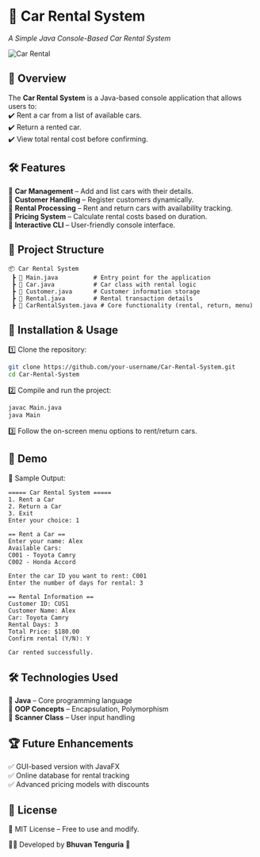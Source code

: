 # 🚗 Car Rental System  
_A Simple Java Console-Based Car Rental System_  

![Car Rental](https://media.giphy.com/media/3o7abldj0b3rxrZUxW/giphy.gif)  

## 📌 Overview  
The **Car Rental System** is a Java-based console application that allows users to:  
✔️ Rent a car from a list of available cars.  
✔️ Return a rented car.  
✔️ View total rental cost before confirming.  

## 🛠️ Features  
🔹 **Car Management** – Add and list cars with their details.  
🔹 **Customer Handling** – Register customers dynamically.  
🔹 **Rental Processing** – Rent and return cars with availability tracking.  
🔹 **Pricing System** – Calculate rental costs based on duration.  
🔹 **Interactive CLI** – User-friendly console interface.  

## 📂 Project Structure  
```
📦 Car Rental System
 ┣ 📜 Main.java          # Entry point for the application
 ┣ 📜 Car.java           # Car class with rental logic
 ┣ 📜 Customer.java      # Customer information storage
 ┣ 📜 Rental.java        # Rental transaction details
 ┣ 📜 CarRentalSystem.java # Core functionality (rental, return, menu)
```

## 🚀 Installation & Usage  
1️⃣ Clone the repository:  
```bash
git clone https://github.com/your-username/Car-Rental-System.git
cd Car-Rental-System
```
2️⃣ Compile and run the project:  
```bash
javac Main.java
java Main
```
3️⃣ Follow the on-screen menu options to rent/return cars.  

## 🎥 Demo  
📌 Sample Output:  
```
===== Car Rental System =====
1. Rent a Car
2. Return a Car
3. Exit
Enter your choice: 1

== Rent a Car ==
Enter your name: Alex
Available Cars:
C001 - Toyota Camry
C002 - Honda Accord

Enter the car ID you want to rent: C001
Enter the number of days for rental: 3

== Rental Information ==
Customer ID: CUS1
Customer Name: Alex
Car: Toyota Camry
Rental Days: 3
Total Price: $180.00
Confirm rental (Y/N): Y

Car rented successfully.
```

## 🛠️ Technologies Used  
🔹 **Java** – Core programming language  
🔹 **OOP Concepts** – Encapsulation, Polymorphism  
🔹 **Scanner Class** – User input handling  

## 🏆 Future Enhancements  
✅ GUI-based version with JavaFX  
✅ Online database for rental tracking  
✅ Advanced pricing models with discounts  

## 📜 License  
📝 MIT License – Free to use and modify.  

👨‍💻 Developed by **Bhuvan Tenguria** 🎯  
